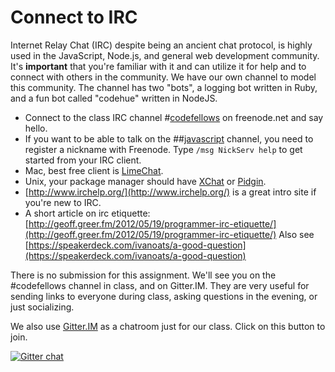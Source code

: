 # Connect to IRC

Internet Relay Chat (IRC) despite being an ancient chat protocol, is highly
 used in the JavaScript, Node.js, and general web development community. It's
 __important__ that you're familiar with it and can utilize it for help and to
 connect with others in the community. We have our own channel to model this
 community. The channel has two "bots", a logging bot written in Ruby, and a fun
 bot called "codehue" written in NodeJS.

  * Connect to the class IRC channel #[codefellows](http://webchat.freenode.net/?channels=%23codefellows&uio=d4)
  on freenode.net and say hello.
  * If you want to be able to talk on the ##[javascript](http://webchat.freenode.net/?channels=%23%23javascript&uio=d4)
   channel, you need to register a nickname with Freenode. Type
    `/msg NickServ help` to get started from your IRC client.
  * Mac, best free client is [LimeChat](http://limechat.net/mac/).
  * Unix, your package manager should have [XChat](http://xchat.org/) or
   [Pidgin](http://www.pidgin.im/).
  * [http://www.irchelp.org/](http://www.irchelp.org/) is a great intro site if
 you're new to IRC.
  * A short article on irc etiquette: [http://geoff.greer.fm/2012/05/19/programmer-irc-etiquette/](http://geoff.greer.fm/2012/05/19/programmer-irc-etiquette/) Also see
 [https://speakerdeck.com/ivanoats/a-good-question](https://speakerdeck.com/ivanoats/a-good-question)

There is no submission for this assignment. We'll see you on the #codefellows
channel in class, and on Gitter.IM. They are very useful for sending links to
everyone during class, asking questions in the evening, or just socializing.

We also use [Gitter.IM](https://gitter.im/codefellows/sea-b20-javascript)
as a chatroom just for our class. Click on this button to join.

[![Gitter chat](https://badges.gitter.im/codefellows/sea-b20-javascript.png)](https://gitter.im/codefellows/sea-b20-javascript)
